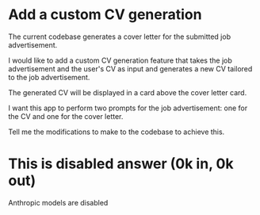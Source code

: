 # Add a custom CV generation

The current codebase generates a cover letter for the submitted job advertisement.

I would like to add a custom CV generation feature that takes the job advertisement and the user's CV as input and generates a new CV tailored to the job advertisement.

The generated CV will be displayed in a card above the cover letter card.

I want this app to perform two prompts for the job advertisement: one for the CV and one for the cover letter.

Tell me the modifications to make to the codebase to achieve this.





# This is disabled answer (0k in, 0k out)

Anthropic models are disabled

